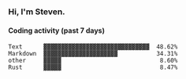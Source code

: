 ### Hi, I'm Steven.

#### Coding activity (past 7 days)
```
Text      ▓▓▓▓▓▓▓▓▓▓▓▓▓▓▓▓▓▓▓▓▓▓▓▓▓▓▓▓▓▓  48.62%
Markdown  ▓▓▓▓▓▓▓▓▓▓▓▓▓▓▓▓▓▓▓▓▓           34.31%
other     ▓▓▓▓▓                            8.60%
Rust      ▓▓▓▓▓                            8.47%
```
